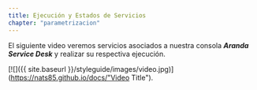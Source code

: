 ```yaml
---
title: Ejecución y Estados de Servicios
chapter: "parametrizacion"
---
```


El siguiente video veremos servicios asociados a nuestra consola **_Aranda Service Desk_** y realizar su respectiva ejecución.

[![]({{ site.baseurl }}/styleguide/images/video.jpg)](https://nats85.github.io/docs/"Video Title").
